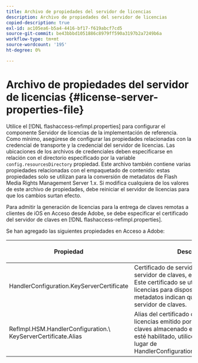 ```yaml
---
title: Archivo de propiedades del servidor de licencias
description: Archivo de propiedades del servidor de licencias
copied-description: true
exl-id: ac105ea6-b5a4-4416-bf17-f619abcf7cd5
source-git-commit: be43bbbd1051886c8979ff590a3197b2a7249b6a
workflow-type: tm+mt
source-wordcount: '195'
ht-degree: 0%

---
```


# Archivo de propiedades del servidor de licencias {#license-server-properties-file}

Utilice el [!DNL flashaccess-refimpl.properties] para configurar el componente Servidor de licencias de la implementación de referencia. Como mínimo, asegúrese de configurar las propiedades relacionadas con la credencial de transporte y la credencial del servidor de licencias. Las ubicaciones de los archivos de credenciales deben especificarse en relación con el directorio especificado por la variable `config.resourcesDirectory` propiedad. Este archivo también contiene varias propiedades relacionadas con el empaquetado de contenido: estas propiedades solo se utilizan para la conversión de metadatos de Flash Media Rights Management Server 1.x. Si modifica cualquiera de los valores de este archivo de propiedades, debe reiniciar el servidor de licencias para que los cambios surtan efecto.

Para admitir la generación de licencias para la entrega de claves remotas a clientes de iOS en Acceso desde Adobe, se debe especificar el certificado del servidor de claves en [!DNL flashaccess-refimpl.properties].

Se han agregado las siguientes propiedades en Acceso a Adobe:

<table frame="all" colsep="1" rowsep="1" class="+ topic/table adobe-d/table " id="table_xz2_lwy_n4"> 
 <thead class="- topic/thead "> 
  <tr rowsep="1" class="- topic/row "> 
   <th colname="1" class="- topic/entry entry"> <p class="- topic/p ">Propiedad </p> </th> 
   <th colname="2" class="- topic/entry entry"> <p class="- topic/p ">Descripción </p> </th> 
  </tr> 
 </thead>
 <tbody class="- topic/tbody "> 
  <tr rowsep="1" class="- topic/row "> 
   <td colname="1" class="- topic/entry "><span class="codeph"> HandlerConfiguration.KeyServerCertificate</span> </td> 
   <td colname="2" class="- topic/entry "> Certificado de servidor de licencias del servidor de claves, emitido por el Adobe. Este certificado se utiliza para generar licencias para dispositivos iOS cuando los metadatos indican que se requiere un servidor de claves. </td> 
  </tr> 
  <tr rowsep="0" class="- topic/row "> 
   <td colname="1" class="- topic/entry "><span class="codeph"> RefImpl.HSM.HandlerConfiguration.\ KeyServerCertificate.Alias</span> </td> 
   <td colname="2" class="- topic/entry ">Alias del certificado del servidor de licencias emitido por Adobe del servidor de claves almacenado en HSM. Cuando HSM esté habilitado, utilice esta propiedad en lugar de <span class="codeph"> HandlerConfiguration.KeyServerCertificate</span>. </td> 
  </tr> 
 </tbody> 
</table>
